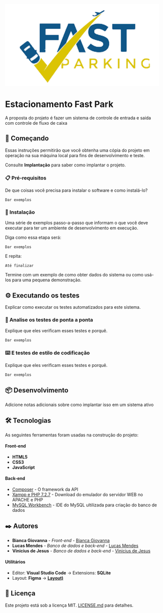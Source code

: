 <p align="center">
   <img src="./web/src/image/icons/logo.PNG" alt="Proffy" />
</p>


# Estacionamento Fast Park

A proposta do projeto é fazer um sistema de controle de entrada e saida com controle de fluxo de caixa 

## 🚀 Começando

Essas instruções permitirão que você obtenha uma cópia do projeto em operação na sua máquina local para fins de desenvolvimento e teste.

Consulte **Implantação** para saber como implantar o projeto.

### 📋 Pré-requisitos

De que coisas você precisa para instalar o software e como instalá-lo?

```
Dar exemplos
```

### 🔧 Instalação

Uma série de exemplos passo-a-passo que informam o que você deve executar para ter um ambiente de desenvolvimento em execução.

Diga como essa etapa será:

```
Dar exemplos
```

E repita:

```
Até finalizar
```

Termine com um exemplo de como obter dados do sistema ou como usá-los para uma pequena demonstração.

## ⚙️ Executando os testes

Explicar como executar os testes automatizados para este sistema.

### 🔩 Analise os testes de ponta a ponta

Explique que eles verificam esses testes e porquê.

```
Dar exemplos
```

### ⌨️ E testes de estilo de codificação

Explique que eles verificam esses testes e porquê.

```
Dar exemplos
```

## 📦 Desenvolvimento

Adicione notas adicionais sobre como implantar isso em um sistema ativo

## 🛠️ Tecnologias

As seguintes ferramentas foram usadas na construção do projeto:
#### Front-end
- **HTML5**
- **CSS3**
- **JavaScript**

#### **Back-end**

* [Composer](https://getcomposer.org) - O framework da API
* [Xampp e PHP 7.2.7](https://sourceforge.net/projects/xampp/files/XAMPP%20Windows/7.2.7/xampp-portable-win32-7.2.7-0-VC15-installer.exe/download) - Download do emulador do servidor WEB no APACHE e PHP
* [MySQL Workbench](https://rometools.github.io/rome/) - IDE do MySQL ultilizada para criação do banco de dados



## ✒️ Autores
* **Bianca Giovanna** - *Front-end* - [Bianca Giovanna](https://github.com/BiancaGiovanna)
* **Lucas Mendes** - *Banco de dados e back-end* - [Lucas Mendes](https://github.com/Luke074)
* **Vinicius de Jesus** - *Banco de dados e back-end* - [Vinicius de Jesus](https://github.com/viniciusprog777)

<!-- Você também pode ver a lista de todos os [colaboradores](https://github.com/usuario/projeto/colaboradores) que participaram deste projeto. -->

#### **Utilitários**

-   Editor:  **Visual Studio Code**  → Extensions:  **SQLite**
-   Layout:  **Figma**  →  **[Layout)](https://www.figma.com/file/)**

## 📄 Licença

Este projeto está sob a licença MIT. [LICENSE.md](LICENSE) para detalhes.
